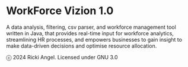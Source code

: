 # WorkForce Vizion 1.0
A data analysis, filtering, csv parser, and workforce management tool written in Java, that provides real-time input for workforce analytics, streamlining HR processes, and empowers businesses to gain insight to make data-driven decisions and optimise resource allocation.   

ⓒ 2024 Ricki Angel. Licensed under GNU 3.0
